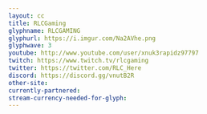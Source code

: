 ```yaml
---
layout: cc
title: RLCGaming
glyphname: RLCGAMING
glyphurl: https://i.imgur.com/Na2AVhe.png
glyphwave: 3
youtube: http://www.youtube.com/user/xnuk3rapidz97797
twitch: https://www.twitch.tv/rlcgaming
twitter: https://twitter.com/RLC_Here
discord: https://discord.gg/vnutB2R
other-site: 
currently-partnered: 
stream-currency-needed-for-glyph: 
---
```


